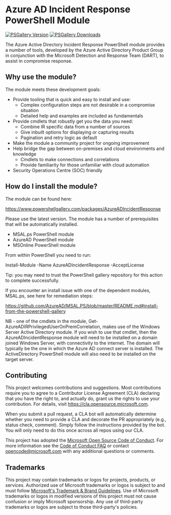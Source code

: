 # Azure AD Incident Response PowerShell Module

[![PSGallery Version](https://img.shields.io/powershellgallery/v/AzureADIncidentResponse)](https://www.powershellgallery.com/packages/AzureADIncidentResponse) 
[![PSGallery Downloads](https://img.shields.io/powershellgallery/dt/AzureADIncidentResponse)](https://www.powershellgallery.com/packages/AzureADIncidentResponse)

The Azure Active Directory Incident Response PowerShell module provides a number of tools, developed by the Azure Active Directory Product Group in conjunction with the Microsoft Detection and Response Team (DART), to assist in compromise response.
 
 
## Why use the module?
 
The module meets these development goals:
 
  * Provide tooling that is quick and easy to install and use:
      * Complex configuration steps are not desirable in a compromise situation 
      * Detailed help and examples are included as fundamentals
  * Provide cmdlets that robustly get you the data you need:
    * Combine IR specific data from a number of sources
    * Give inbuilt options for displaying or capturing results
    * Pagination and retry logic as default
  * Make the module a community project for ongoing improvement
  * Help bridge the gap between on-premises and cloud environments and knowledge
    * Cmdlets to make connections and correlations
    * Provide familiarity for those unfamiliar with cloud automation
  * Security Operations Centre (SOC) friendly
 
 
## How do I install the module?
 
The module can be found here:
 
  https://www.powershellgallery.com/packages/AzureADIncidentResponse
 
 
Please use the latest version. The module has a number of prerequisites that will be automatically installed.
 
  * MSAL.ps PowerShell module
  * AzureAD PowerShell module
  * MSOnline PowerShell module
 
From within PowerShell you need to run:
 
  Install-Module -Name AzureADIncidentResponse -AcceptLicense
 
  Tip: you may need to trust the PowerShell gallery repository for this action to complete successfully.

 
If you encounter an install issue with one of the dependent modules, MSAL.ps, see here for remediation steps:
 
  https://github.com/AzureAD/MSAL.PS/blob/master/README.md#install-from-the-powershell-gallery
 
 
NB - one of the cmdlets in the module, Get-AzureADIRPrivilegedUserOnPremCorrelation, makes use of the Windows Server Active Directory module. If you wish to use that cmdlet, then the AzureADIncidentResponse module will need to be installed on a domain joined Windows Server, with connectivity to the internet. The domain will typically be the one in which the Azure AD connect server is installed. The ActiveDirectory PowerShell module will also need to be installed on the target server. 


## Contributing

This project welcomes contributions and suggestions.  Most contributions require you to agree to a
Contributor License Agreement (CLA) declaring that you have the right to, and actually do, grant us
the rights to use your contribution. For details, visit https://cla.opensource.microsoft.com.

When you submit a pull request, a CLA bot will automatically determine whether you need to provide
a CLA and decorate the PR appropriately (e.g., status check, comment). Simply follow the instructions
provided by the bot. You will only need to do this once across all repos using our CLA.

This project has adopted the [Microsoft Open Source Code of Conduct](https://opensource.microsoft.com/codeofconduct/).
For more information see the [Code of Conduct FAQ](https://opensource.microsoft.com/codeofconduct/faq/) or
contact [opencode@microsoft.com](mailto:opencode@microsoft.com) with any additional questions or comments.


## Trademarks

This project may contain trademarks or logos for projects, products, or services. Authorized use of Microsoft 
trademarks or logos is subject to and must follow 
[Microsoft's Trademark & Brand Guidelines](https://www.microsoft.com/en-us/legal/intellectualproperty/trademarks/usage/general).
Use of Microsoft trademarks or logos in modified versions of this project must not cause confusion or imply Microsoft sponsorship.
Any use of third-party trademarks or logos are subject to those third-party's policies.
